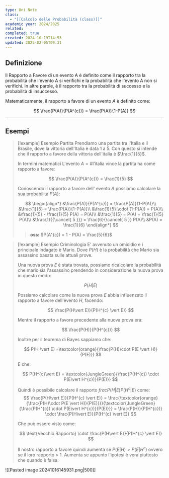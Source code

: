 ```yaml
---
type: Uni Note
class:
  - "[[Calcolo delle Probabilità (class)]]"
academic year: 2024/2025
related: 
completed: true
created: 2024-10-19T14:53
updated: 2025-02-05T09:31
---
```

## Definizione 

Il Rapporto a Favore di un evento A è definito come il rapporto tra la probabilità che l'evento A si verifichi e la probabilità che l'evento A non si verifichi. In altre parole, è il rapporto tra la probabilità di successo e la probabilità di insuccesso.

Matematicamente, il rapporto a favore di un evento $A$ è definito come:

$$
\frac{P(A)}{P(A^{c})} = \frac{P(A)}{1-P(A)}
$$

---
## Esempi

>[!example] Esempio Partita
>Prendiamo una partita tra l'Italia e il Brasile, dove la vittoria dell'Italia è data 1 a 5. Con questo si intende che il rapporto a favore della vittoria dell'italia è $\frac{1}{5}$.
>
>In termini matematici L'evento $A = \text{\#l'italia vince la partita}$ ha come rapporto a favore:
>
>$$
>\frac{P(A)}{P(A^{c})} = \frac{1}{5}
>$$
>
>Conoscendo il rapporto a favore dell' evento $A$ possiamo calcolare la sua probabilità $P(A)$:
>
>$$
>\begin{align*}
>&\frac{P(A)}{P(A^{c})} = \frac{P(A)}{1-P(A)}\\
>&\frac{1}{5} = \frac{P(A)}{1-P(A)}\\
>&\frac{1}{5} \cdot  (1-P(A)) = P(A)\\
>&\frac{1}{5} - \frac{1}{5} P(A) = P(A)\\
>&\frac{1}{5} = P(A) + \frac{1}{5} P(A)\\
>&\frac{1}{{\cancel{ 5 }}} = \frac{6}{\cancel{ 5 }} P(A)\\
>&P(A) = \frac{1}{6}
>\end{align*}
>$$
>
>>**oss:** $P(A^{c}) = 1 - P(A) = \frac{5}{6}$

>[!example] Esempio Criminologia
>E' avvenuto un omicidio e i principale indagato è Mario. Dove $P(H)$ è la probabilità che Mario sia assassino basata  sulle attuali prove.
>
>Una nuova prova $E$ è stata trovata, possiamo ricalcolare la probabilità che mario sia l'assassino prendendo in considerazione la nuova prova in questo modo:
>
>$$
>P(H \vert E)
>$$
>
>Possiamo calcolare come la nuova prova $E$ abbia influenzato il rapporto a favore dell'evento $H$, facendo:
>
>$$
> \frac{P(H\vert E)}{P(H^{c} \vert E)}
>$$
>
>Mentre il rapporto a favore precedente alla nuova prova era:
>
>$$
> \frac{P(H)}{P(H^{c})}
>$$
>
>Inoltre per il teorema di Bayes sappiamo che:
>
>$$
>P(H \vert E) =\textcolor{orange}{\frac{P(H)\cdot P(E \vert H)}{P(E)}}
>$$
>
>E che:
>
>$$
>P(H^{c}\vert E) = \textcolor{JungleGreen}{\frac{P(H^{c}) \cdot  P(E\vert H^{c})}{P(E)}}
>$$
>
>Quindi è possibile calcolare il rapporto $frac{P(H\vert E)}{P(H^{c} \vert E)}$ come:
>$$
>\frac{P(H\vert E)}{P(H^{c} \vert E)} = \frac{\textcolor{orange}{\frac{P(H)\cdot P(E \vert H)}{P(E)}}}{\textcolor{JungleGreen}{\frac{P(H^{c}) \cdot  P(E\vert H^{c})}{P(E)}}} = \frac{P(H)}{P(H^{c})} \cdot \frac{P(H\vert E)}{P(H^{c} \vert E)}
>$$
>
>Che può essere visto come:
>
>$$
>\text{Vecchio Rapporto} \cdot  \frac{P(H\vert E)}{P(H^{c} \vert E)}
>$$
>
>Il nostro rapporto a favore quindi aumenta se $P(E\vert H)>P(E \vert H^{c})$ ovvero se il loro rapporto > 1. Aumenta se appunto l’ipotesi è vera piuttosto che quando è falsa.


![[Pasted image 20241016145931.png|500]]